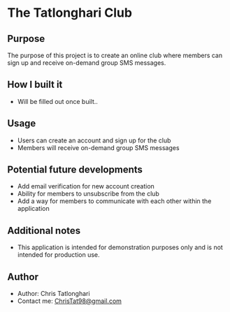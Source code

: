 # The Tatlonghari Club

## Purpose
The purpose of this project is to create an online club where members can sign up and receive on-demand group SMS messages.

## How I built it
- Will be filled out once built..

## Usage
- Users can create an account and sign up for the club
- Members will receive on-demand group SMS messages

## Potential future developments
- Add email verification for new account creation
- Ability for members to unsubscribe from the club
- Add a way for members to communicate with each other within the application

## Additional notes
- This application is intended for demonstration purposes only and is not intended for production use.

## Author
- Author: Chris Tatlonghari
- Contact me: ChrisTat98@gmail.com
